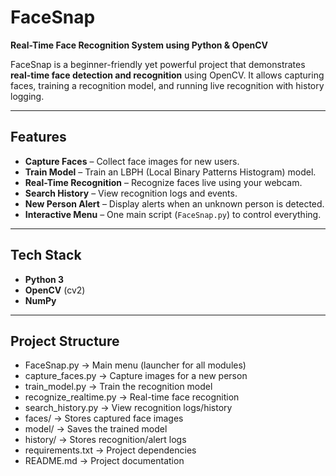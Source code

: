 # FaceSnap  
**Real-Time Face Recognition System using Python & OpenCV**

FaceSnap is a beginner-friendly yet powerful project that demonstrates **real-time face detection and recognition** using OpenCV. It allows capturing faces, training a recognition model, and running live recognition with history logging.

---

## Features
- **Capture Faces** – Collect face images for new users.  
- **Train Model** – Train an LBPH (Local Binary Patterns Histogram) model.  
- **Real-Time Recognition** – Recognize faces live using your webcam.  
- **Search History** – View recognition logs and events.  
- **New Person Alert** – Display alerts when an unknown person is detected.  
- **Interactive Menu** – One main script (`FaceSnap.py`) to control everything.

---

## Tech Stack
- **Python 3**  
- **OpenCV** (cv2)  
- **NumPy**  

---

## Project Structure
- FaceSnap.py → Main menu (launcher for all modules)
- capture_faces.py → Capture images for a new person
- train_model.py → Train the recognition model
- recognize_realtime.py → Real-time face recognition
- search_history.py → View recognition logs/history
- faces/ → Stores captured face images
- model/ → Saves the trained model
- history/ → Stores recognition/alert logs
- requirements.txt → Project dependencies
- README.md → Project documentation
